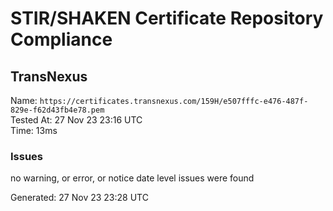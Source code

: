 # STIR/SHAKEN Certificate Repository Compliance

## TransNexus

Name: `https://certificates.transnexus.com/159H/e507fffc-e476-487f-829e-f62d43fb4e78.pem`\
Tested At: 27 Nov 23 23:16 UTC\
Time: 13ms

### Issues

no warning, or error, or notice date level issues were found

Generated: 27 Nov 23 23:28 UTC